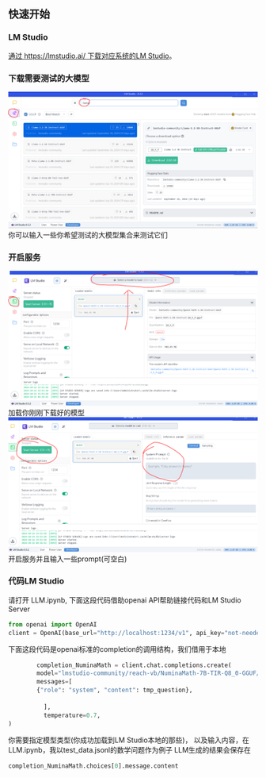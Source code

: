 ## 快速开始

### LM Studio
[通过 https://lmstudio.ai/ 下载对应系统的LM Studio](https://lmstudio.ai/)。



### 下载需要测试的大模型
![Edit live](img/1.png)
你可以输入一些你希望测试的大模型集合来测试它们

### 开启服务
![Edit live](img/2.png)
加载你刚刚下载好的模型
![Edit live](img/3.png)
开启服务并且输入一些prompt(可空白)

### 代码LM Studio
请打开 LLM.ipynb, 下面这段代码借助openai API帮助链接代码和LM Studio Server
```python
from openai import OpenAI
client = OpenAI(base_url="http://localhost:1234/v1", api_key="not-needed")
```

下面这段代码是openai标准的completion的调用结构，我们借用于本地
```python
        completion_NuminaMath = client.chat.completions.create(
        model="lmstudio-community/reach-vb/NuminaMath-7B-TIR-Q8_0-GGUF/numinamath-7b-tir-q8_0.gguf", 
        messages=[
        {"role": "system", "content": tmp_question},
   
          ],
          temperature=0.7,
)
```
你需要指定模型类型(你成功加载到LM Studio本地的那些)，
以及输入内容，在LLM.ipynb，我以test_data.jsonl的数学问题作为例子
LLM生成的结果会保存在
```python
completion_NuminaMath.choices[0].message.content
```